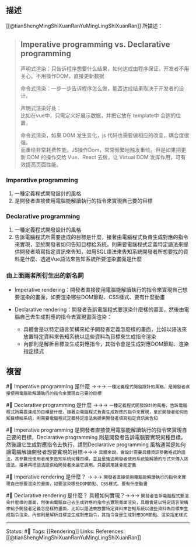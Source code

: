 ## 描述
[[@tianShengMingShiXuanRanYuMingLingShiXuanRan]] 所描述：
> ## Imperative programming vs. Declarative programming
> 
> 声明式渲染：只告诉程序想要什么结果，如何达成由程序保证，开发者不用关心。不用操作DOM，直接更新数据
> 
> 命令式渲染：一步一步告诉程序怎么做，能否达成结果取决于开发者的设计。
>
>
> 声明式渲染好处：  
	比如在vue中，只需定义好展示数据，并把它放在 template中 合适的位置。
>
> 命令式渲染，如果 DOM 发生变化，js 代码也需要做相应的改变，耦合度很强。  
而重绘非常耗费性能。JS操作Dom，常常频繁地触发重绘。但是如果把更新 DOM 的操作交给 Vue、React 去做，让 Virtual DOM 发挥作用，可有效提高页面性能。



### Imperative programming
1. 一種定義程式開發設計的風格
2. 是開發者直接使用電腦能解讀執行的指令來實現自己要的目標

### Declarative programming
1. 一種定義程式開發設計的風格
2. 告訴電腦程式所需要達成的目標是什麼，接著由電腦程式負責生成對應的指令來實現，至於開發者如何告知目標給系統，則需要電腦程式定義特定語法來提供開發者填寫指定資訊來告知，如用SQL語法來告知系統開發者所想要找的資料是什麼、透過Vue語法來告知系統所要渲染畫面是什麼


### 由上面兩者所衍生出的新名詞
- Imperative rendering：開發者直接使用電腦能解讀執行的指令來實現自己想要渲染的畫面，如要渲染哪些DOM節點、CSS樣式、要有什麼動畫

- Declarative rendering：開發者告訴電腦程式要渲染什麼樣的畫面，然後由電腦自己去生成對應的指令去實現畫面渲染：
	- 具體會是以特定語言架構來給予開發者定義怎麼樣的畫面，比如以語法來放置特定資料來告知系統以這些資料為目標來生成指令渲染
	- 內部則是解析目標並生成對應指令，其指令會是生成對應DOM節點、渲染指定樣式



## 複習
#🧠 Imperative programming 是什麼 ->->-> `一種定義程式開發設計的風格，是開發者直接使用電腦能解讀執行的指令來實現自己要的目標`
<!--SR:!2022-08-23,27,250-->



#🧠  Declarative programming  是什麼 ->->-> `一種定義程式開發設計的風格，告訴電腦程式所需要達成的目標是什麼，接著由電腦程式負責生成對應的指令來實現，至於開發者如何告知目標給系統，則需要電腦程式定義特定語法來提供開發者填寫指定資訊來告知`
<!--SR:!2022-08-23,27,250-->

#🧠 Imperative programming 是開發者直接使用電腦能解讀執行的指令來實現自己要的目標，Declarative programming 則是開發者告訴電腦要實現何種目標，然後讓它生成對應指令去執行，請問Declarative programming 風格通常是如何讓電腦解讀開發者想要實現的目標->->-> `具體來說，會設計需要具體資訊參數格式的語法，其參數是使用者用來告知系統何種目標，並且是強迫開發者使用系統能解讀的形式來傳入該語法，接著再把語法提供給開發者來讓它調用，只要調用就會能定義`
<!--SR:!2022-08-26,28,250-->


#🧠 Imperative rendering 是什麼？ ->->-> `開發者直接使用電腦能解讀執行的指令來實現自己想要渲染的畫面，如要渲染哪些DOM節點、CSS樣式、要有什麼動畫`
<!--SR:!2022-10-26,66,250-->

#🧠 Declarative rendering 是什麼？ 具體如何實現？->->-> `開發者告訴電腦程式要渲染什麼樣的畫面，然後由電腦自己去生成對應的指令去實現畫面渲染，具體會是以特定語言架構來給予開發者定義怎麼樣的畫面，比如以語法來放置特定資料來告知系統以這些資料為目標來生成指令渲染、內部則是解析目標並生成對應指令，其指令會是生成對應DOM節點、渲染指定樣式`
<!--SR:!2022-08-24,28,250-->

---
Status: #🌱 
Tags:
[[Rendering]]
Links:
References:
[[@tianShengMingShiXuanRanYuMingLingShiXuanRan]]